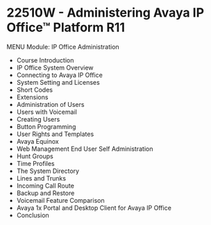 # 22510W - Administering Avaya IP Office™ Platform R11


MENU
Module: IP Office Administration
  - Course Introduction     
  - IP Office System Overview
  - Connecting to Avaya IP Office
  - System Setting and Licenses
  - Short Codes
  - Extensions
  - Administration of Users
  - Users with Voicemail
  - Creating Users
  - Button Programming
  - User Rights and Templates
  - Avaya Equinox
  - Web Management End User Self Administration
  - Hunt Groups
  - Time Profiles
  - The System Directory
  - Lines and Trunks
  - Incoming Call Route
  - Backup and Restore
  - Voicemail Feature Comparison
  - Avaya 1x Portal and Desktop Client for Avaya IP Office
  - Conclusion










